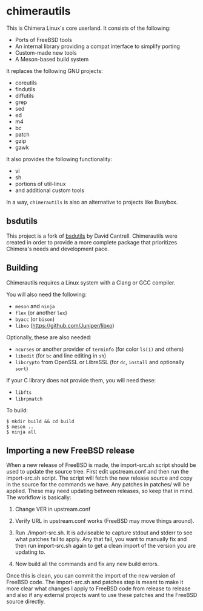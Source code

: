 # chimerautils

This is Chimera Linux's core userland. It consists of the following:

* Ports of FreeBSD tools
* An internal library providing a compat interface to simplify porting
* Custom-made new tools
* A Meson-based build system

It replaces the following GNU projects:

* coreutils
* findutils
* diffutils
* grep
* sed
* ed
* m4
* bc
* patch
* gzip
* gawk

It also provides the following functionality:

* vi
* sh
* portions of util-linux
* and additional custom tools

In a way, `chimerautils` is also an alternative to projects like Busybox.

## bsdutils

This project is a fork of [bsdutils](https://github.com/dcantrell/bsdutils)
by David Cantrell. Chimerautils were created in order to provide a more
complete package that prioritizes Chimera's needs and development pace.

## Building

Chimerautils requires a Linux system with a Clang or GCC compiler.

You will also need the following:

* `meson` and `ninja`
* `flex` (or another `lex`)
* `byacc` (or `bison`)
* `libxo` (https://github.com/Juniper/libxo)

Optionally, these are also needed:

* `ncurses` or another provider of `terminfo` (for color `ls(1)` and others)
* `libedit` (for `bc` and line editing in `sh`)
* `libcrypto` from OpenSSL or LibreSSL (for `dc`, `install` and optionally `sort`)

If your C library does not provide them, you will need these:

* `libfts`
* `librpmatch`

To build:

```
$ mkdir build && cd build
$ meson ..
$ ninja all
```

## Importing a new FreeBSD release

When a new release of FreeBSD is made, the import-src.sh script should
be used to update the source tree.  First edit upstream.conf and then
run the import-src.sh script.  The script will fetch the new release
source and copy in the source for the commands we have.  Any patches
in patches/ will be applied.  These may need updating between
releases, so keep that in mind.  The workflow is basically:

1) Change VER in upstream.conf

2) Verify URL in upstream.conf works (FreeBSD may move things around).

3) Run ./import-src.sh.  It is adviseable to capture stdout and stderr
to see what patches fail to apply.  Any that fail, you want to
manually fix and then run import-src.sh again to get a clean import of
the version you are updating to.

4) Now build all the commands and fix any new build errors.

Once this is clean, you can commit the import of the new version of
FreeBSD code.  The import-src.sh and patches step is meant to make it
more clear what changes I apply to FreeBSD code from release to
release and also if any external projects want to use these patches
and the FreeBSD source directly.
